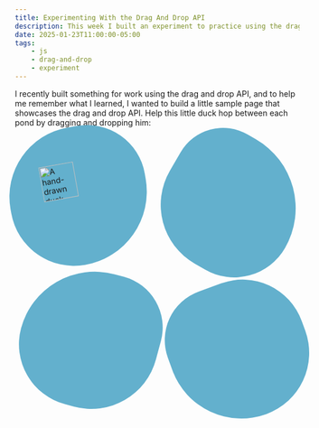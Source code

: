 ```yaml
---
title: Experimenting With the Drag And Drop API
description: This week I built an experiment to practice using the drag and drop web API.
date: 2025-01-23T11:00:00-05:00
tags:
    - js
    - drag-and-drop
    - experiment
---
```

I recently built something for work using the drag and drop API, and to help me remember what I learned, I wanted to build a little sample page that showcases the drag and drop API.
Help this little duck hop between each pond by dragging and dropping him:

<style>
	.drag-and-drop {
		display: grid;
		grid-template-rows: repeat(2, 1fr);
		grid-template-columns: repeat(2, 1fr);
		aspect-ratio: 1/1;
		gap: 1em;

		& > div {
			background: #63b0cd;
			border-radius: 20%;

			display: grid;
			align-items: center;
			justify-items: center;
		}

		.pond1 {
			border-radius: 66% 55% 70% 60%;
			transform: rotate(-10deg);
			position: relative;
			top: -15px;
			left: -10px;
		}

		.pond2 {
			border-radius: 37% 60% 44% 51%;
			transform: rotate(30deg);
		}

		.pond3 {
			border-radius: 80% 55% 70% 65%;
			transform: rotate(15deg);
			position: relative;
			top: -20px;
			right: -10px;
		}

		.pond4 {
			border-radius: 70% 85% 88% 99%;
			transform: rotate(-20deg);
			position: relative;
			right: -15px;
		}

		.duck {
			width: 50%;
			cursor: grab;
			user-select: none;
			touch-action: none;
		}

		.duck:active {
			cursor: grabbing;
		}

		.duck.hidden {
			visibility: hidden;
		}
	}
</style>
<div class="drag-and-drop experiment">		
	<div class="pond1">
		<img src="/assets/images/drag-and-drop/duck.png" alt="A hand-drawn duck. He is a handsome young man." class="duck" draggable="true">
	</div>
	<div class="pond2"></div>
	<div class="pond3"></div>
	<div class="pond4"></div>
</div>
<script src="/assets/scripts/drag-and-drop-experiment.js"></script>
